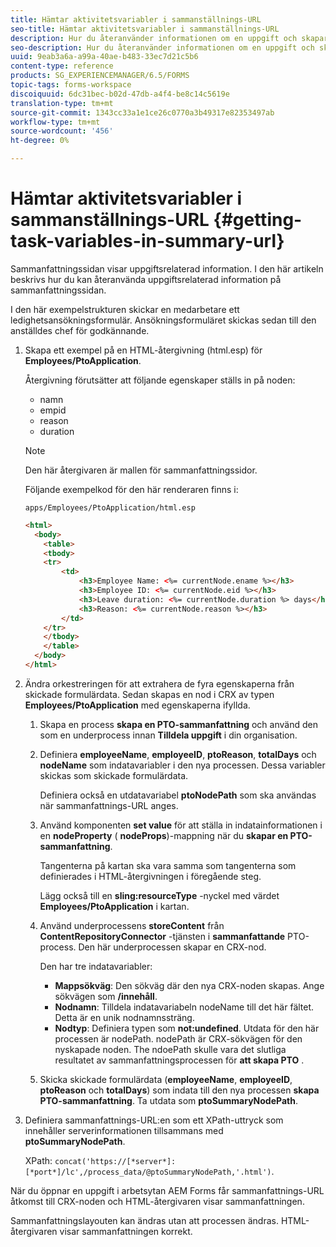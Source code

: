 ```yaml
---
title: Hämtar aktivitetsvariabler i sammanställnings-URL
seo-title: Hämtar aktivitetsvariabler i sammanställnings-URL
description: Hur du återanvänder informationen om en uppgift och skapar en sammanfattande URL för att sammanfatta eller beskriva en uppgift.
seo-description: Hur du återanvänder informationen om en uppgift och skapar en sammanfattande URL för att sammanfatta eller beskriva en uppgift.
uuid: 9eab3a6a-a99a-40ae-b483-33ec7d21c5b6
content-type: reference
products: SG_EXPERIENCEMANAGER/6.5/FORMS
topic-tags: forms-workspace
discoiquuid: 6dc31bec-b02d-47db-a4f4-be8c14c5619e
translation-type: tm+mt
source-git-commit: 1343cc33a1e1ce26c0770a3b49317e82353497ab
workflow-type: tm+mt
source-wordcount: '456'
ht-degree: 0%

---
```



# Hämtar aktivitetsvariabler i sammanställnings-URL {#getting-task-variables-in-summary-url}

Sammanfattningssidan visar uppgiftsrelaterad information. I den här artikeln beskrivs hur du kan återanvända uppgiftsrelaterad information på sammanfattningssidan.

I den här exempelstrukturen skickar en medarbetare ett ledighetsansökningsformulär. Ansökningsformuläret skickas sedan till den anställdes chef för godkännande.

1. Skapa ett exempel på en HTML-återgivning (html.esp) för **Employees/PtoApplication**.

   Återgivning förutsätter att följande egenskaper ställs in på noden:

   * namn
   * empid
   * reason
   * duration

   >[!NOTE]
   >
   >Den här återgivaren är mallen för sammanfattningssidor.

   Följande exempelkod för den här renderaren finns i:

   `apps/Employees/PtoApplication/html.esp`

   ```html
   <html>
     <body>
       <table>
       <tbody>
       <tr>
           <td>
               <h3>Employee Name: <%= currentNode.ename %></h3>
               <h3>Employee ID: <%= currentNode.eid %></h3>
               <h3>Leave duration: <%= currentNode.duration %> days</h3>
               <h3>Reason: <%= currentNode.reason %></h3>
           </td>
       </tr>
       </tbody>
       </table>
     </body>
   </html>
   ```

1. Ändra orkestreringen för att extrahera de fyra egenskaperna från skickade formulärdata. Sedan skapas en nod i CRX av typen **Employees/PtoApplication** med egenskaperna ifyllda.

   1. Skapa en process **skapa en PTO-sammanfattning** och använd den som en underprocess innan **Tilldela uppgift** i din organisation.
   1. Definiera **employeeName**, **employeeID**, **ptoReason**, **totalDays** och **nodeName** som indatavariabler i den nya processen. Dessa variabler skickas som skickade formulärdata.

      Definiera också en utdatavariabel **ptoNodePath** som ska användas när sammanfattnings-URL anges.

   1. Använd komponenten **set value** för att ställa in indatainformationen i en **nodeProperty** ( **nodeProps**)-mappning när du **skapar en PTO-sammanfattning**.

      Tangenterna på kartan ska vara samma som tangenterna som definierades i HTML-återgivningen i föregående steg.

      Lägg också till en **sling:resourceType** -nyckel med värdet **Employees/PtoApplication** i kartan.

   1. Använd underprocessens **storeContent** från **ContentRepositoryConnector** -tjänsten i **sammanfattande** PTO-process. Den här underprocessen skapar en CRX-nod.

      Den har tre indatavariabler:

      * **Mappsökväg**: Den sökväg där den nya CRX-noden skapas. Ange sökvägen som **/innehåll**.
      * **Nodnamn**: Tilldela indatavariabeln nodeName till det här fältet. Detta är en unik nodnamnssträng.
      * **Nodtyp**: Definiera typen som **not:undefined**. Utdata för den här processen är nodePath. nodePath är CRX-sökvägen för den nyskapade noden. The ndoePath skulle vara det slutliga resultatet av sammanfattningsprocessen för **att skapa PTO** .
   1. Skicka skickade formulärdata (**employeeName**, **employeeID**, **ptoReason** och **totalDays**) som indata till den nya processen **skapa PTO-sammanfattning**. Ta utdata som **ptoSummaryNodePath**.


1. Definiera sammanfattnings-URL:en som ett XPath-uttryck som innehåller serverinformationen tillsammans med **ptoSummaryNodePath**.

   XPath: `concat('https://[*server*]:[*port*]/lc',/process_data/@ptoSummaryNodePath,'.html')`.

När du öppnar en uppgift i arbetsytan AEM Forms får sammanfattnings-URL åtkomst till CRX-noden och HTML-återgivaren visar sammanfattningen.

Sammanfattningslayouten kan ändras utan att processen ändras. HTML-återgivaren visar sammanfattningen korrekt.
